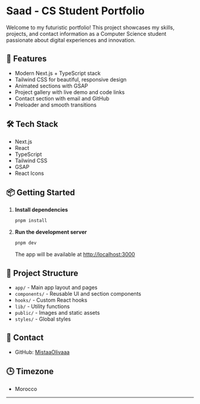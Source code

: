 # Saad - CS Student Portfolio

Welcome to my futuristic portfolio! This project showcases my skills, projects, and contact information as a Computer Science student passionate about digital experiences and innovation.

## 🚀 Features
- Modern Next.js + TypeScript stack
- Tailwind CSS for beautiful, responsive design
- Animated sections with GSAP
- Project gallery with live demo and code links
- Contact section with email and GitHub
- Preloader and smooth transitions

## 🛠️ Tech Stack
- Next.js
- React
- TypeScript
- Tailwind CSS
- GSAP
- React Icons

## 📦 Getting Started

1. **Install dependencies**
   ```sh
   pnpm install
   ```

2. **Run the development server**
   ```sh
   pnpm dev
   ```
   The app will be available at [http://localhost:3000](http://localhost:3000)

## 📂 Project Structure
- `app/` - Main app layout and pages
- `components/` - Reusable UI and section components
- `hooks/` - Custom React hooks
- `lib/` - Utility functions
- `public/` - Images and static assets
- `styles/` - Global styles

## 👤 Contact

- GitHub: [MistaaOlivaaa](https://github.com/MistaaOlivaaa/)

## 🕒 Timezone
- Morocco

---

